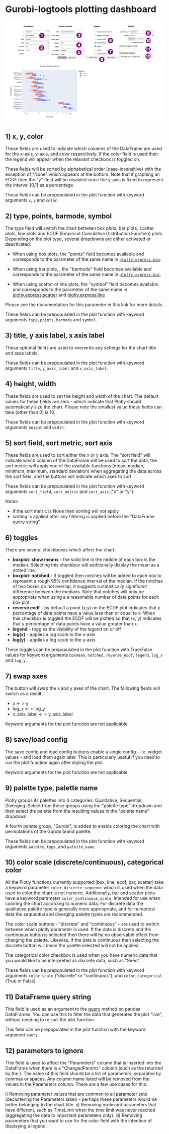 # Gurobi-logtools plotting dashboard

![dashboard map](assets/dashboard_map.svg)


## 1) x, y, color

These fields are used to indicate which columns of the DataFrame are used for the x-axis, y-axis, and color respectively.  If the color field is used then the legend will appear when the relavant checkbox is toggled on.

These fields will be sorted by alphabetical order (case-insensitive) with the exception of "None" which appears at the bottom.  Note that if graphing an ECDF then the "y" field will be disabled since the y-axis is fixed to represent the interval [0,1]  as a percentage.

These fields can be prepopulated in the plot function with keyword arguments `x`, `y` and `color`.

## 2) type, points, barmode, symbol

The type field will switch the chart between box plots, bar plots, scatter plots, line plots and ECDF (Empirical Cumulative Distribution Function) plots.  Depending on the plot type, several dropdowns are either activated or deactivated:

- When using box plots, the "points" field becomes available and corresponds to the parameter of the same name in [`plotly.express.box`](https://plotly.com/python-api-reference/generated/plotly.express.box.html).

- When using bar plots, , the "barmode" field becomes available and corresponds to the parameter of the same name in [`plotly.express.bar`](https://plotly.com/python-api-reference/generated/plotly.express.bar.html).

- When using scatter or line plots, the "symbol" field becomes available and corresponds to the parameter of the same name in [plotly.express.scatter](https://plotly.com/python-api-reference/generated/plotly.express.scatter.html) and [plotly.express.line](https://plotly.com/python-api-reference/generated/plotly.express.line.html)

Please see the documentation for this parameter in this link for more details.

These fields can be prepopulated in the plot function with keyword arguments `type`, `points`, `barmode` and `symbol`.


## 3) title, y axis label, x axis label

These optional fields are used to overwrite any settings for the chart title and axes labels.

These fields can be prepopulated in the plot function with keyword arguments `title`, `y_axis_label` and `x_axis_label`.

## 4) height, width

These fields are used to set the height and width of the chart.  The default values for these fields are zero - which indicate that Plotly should automatically size the chart.  Please note the smallest value these fields can take (other than 0) is 10.

These fields can be prepopulated in the plot function with keyword arguments `height` and `width`.

## 5) sort field, sort metric, sort axis

These fields are used to sort either the x or y axis.  The "sort field" will indicate which column of the DataFrame will be used to sort the data, the sort metric will apply one of the available functions (mean, median, minimum, maximum, standard deviation) when aggregating the data across the sort field, and the buttons will indicate which axes to sort.

These fields can be prepopulated in the plot function with keyword arguments `sort_field`, `sort_metric` and `sort_axis` ("x" or "y").

Notes:

- if the sort metric is None then sorting will not apply
- sorting is applied after any filtering is applied before the "DataFrame query string"


## 6) toggles

There are several checkboxes which affect the chart:

- **boxplot: show means** -  the solid line in the middle of each box is the median.  Selecting this checkbox will additionally display the mean as a dotted line.
​
- **boxplot: notched** -  if toggled then notches will be added to each box to represent a rough 95% confidence interval of the median. If the notches of two boxes do not overlap, it suggests a statistically significant difference between the medians.  Note that notches will only be appropriate when using a a reasonable number of data points for each box plot.
​
- **reverse ecdf** - by default a point (x,y) on the ECDF plot indicates that y percentage of data points have a value less than or equal to x.  When this checkbox is toggled the ECDF will be plotted so that (x, y) indicates that y percentage of data points have a value greater than x.
​
- **legend** - toggles the visibility of the legend on or off
​
- **log(x)** - applies a log scale to the x-axis
​
- **log(y)** - applies a log scale to the y-axis

These toggles can be prepopulated in the plot function with True/False values for keyword arguments `boxmean`, `notched`, `reverse_ecdf`, `legend`, `log_x` and `log_y`.


## 7) swap axes

The button will swap the x and y axes of the chart.  The following fields will switch as a result:

- x <- > y
- log_x <- > log_y
- x_axis_label <- > y_axis_label

Keyword arguments for the plot function are not applicable.


## 8) save/load config

The save config and load config buttons enable a single config - i.e. widget values - and load them again later.  This is particularly useful if you need to run the plot function again after styling the plot.

Keyword arguments for the plot function are not applicable.

## 9) palette type, palette name

Plotly groups its palettes into 3 categories: Qualitative, Sequential, Diverging.  Select from these groups using the "palette type" dropdown and then select the palette from the resulting values in the "palette name" dropdown.

A fourth palette group, "Gurobi", is added to enable coloring the chart with permutations of the Gurobi brand palette.

These fields can be prepopulated in the plot function with keyword arguments `palette_type`, and `palette_name`.


## 10) color scale (discrete/continuous), categorical color

All the Plotly functions currently supported (box, line, ecdf, bar, scatter) take a keyword parameter `color_discrete_sequence` which is used when the data used to color the chart is not numeric.  Additionally, bar and scatter plots have a keyword parameter `color_continuous_scale`, intended for use when coloring the chart according to numeric data.  For discrete data the qualitative palette type is generally more appriopriate, and for numerical data the sequential and diverging palette types are recommended.

The color scale buttons - "discrete" and "continuous" - are used to switch between which plotly parameter is used.  If the data is discrete and the continuous button is selected then there will be no observable effect from changing the palette.  Likewise, if the data is continuous then selecting the discrete button will mean the palette selected will not be applied.

The categorical color checkbox is used when you have numeric data that you would like to be interpreted as discrete data, such as "Seed".

These fields can be prepopulated in the plot function with keyword arguments `color_scale` ("discrete" or "continuous"), and `color_categorical` (True or False).

## 11) DataFrame query string

This field is used as an argument to the [query](https://pandas.pydata.org/docs/reference/api/pandas.DataFrame.query.html) method on pandas DataFrames.  You can use this to filter the data that generates the plot "live", without needing to re-call the plot function.

This field can be prepopulated in the plot function with the keyword argument `query`.


## 12) parameters to ignore

This field is used to affect the "Parameters" column that is inserted into the DataFrame when there is a "ChangedParams" column (such as the returned by the ).  The value of this field should be a list of parameters, separated by commas or spaces.  Any column name listed will be removed from the values in the Parameters column.  There are a few use cases for this:

i) Removing parameter values that are common to all parameter sets (decluttering the Parameters label) - perhaps these parameters would be better belonging to the chart title.
ii) Removing irrelevant parameters that have different, such as TimeLimit when the time limit was never reached (aggregating the data to important parameters only).
iii) Removing parameters that you want to use for the color field with the intention of displaying a legend.
